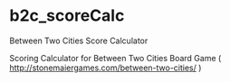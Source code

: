 # b2c_scoreCalc
Between Two Cities Score Calculator


Scoring Calculator for Between Two Cities Board Game ( http://stonemaiergames.com/between-two-cities/ )

